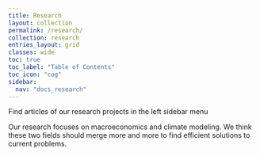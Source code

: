```yaml
---
title: Research
layout: collection
permalink: /research/
collection: research
entries_layout: grid
classes: wide
toc: true
toc_label: "Table of Contents"
toc_icon: "cog"
sidebar:
  nav: "docs_research"
---
```



Find articles of our research projects in the left sidebar menu

Our research focuses on macroeconomics and climate modeling. We think these two fields should merge more and more to find efficient solutions to current problems.
